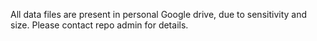 All data files are present in personal Google drive, due to sensitivity and size. Please contact repo admin for details.
